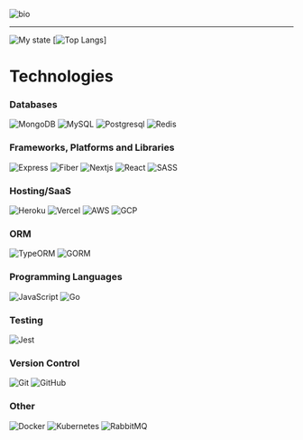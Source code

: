 <!-- - [![Visitors](https://visitor-badge.glitch.me/badge?page_id=kelvinbawa.visitor-badge)](https://github.com/kelvinbawa) -->
<!-- <img width="0em" src="https://visitor-badge.glitch.me/badge?page_id=kelvinbawa.visitor-badge" /> -->

![bio](https://lh3.googleusercontent.com/YTOHgNgoZth0pJzVxdlARy6ONhxNGgAN2BMRaooG5dYNfj-0yaeAcMwhYdeYZsBOJ6doXcgYqpQQvbKdC92e=w2664-h1478-rw)

<hr>


![My state](https://github-readme-stats.vercel.app/api?username=kelvinbawa&show_icons=true&include_all_commits=true&count_private=true&hide_border=true&theme=gruvbox)
[![Top Langs](https://github-readme-streak-stats.herokuapp.com?user=kelvinbawa&theme=gruvbox&hide_border=true&date_format=M%20j%5B%2C%20Y%5D)]


# Technologies

### Databases
![MongoDB](https://img.shields.io/badge/MongoDB-%234ea94b.svg?style=for-the-badge&logo=mongodb&logoColor=white)
![MySQL](https://img.shields.io/badge/mysql-%2300f.svg?style=for-the-badge&logo=mysql&logoColor=white)
![Postgresql](https://img.shields.io/badge/PostgreSQL-316192?style=for-the-badge&logo=postgresql&logoColor=white)
![Redis](https://img.shields.io/badge/Redis-dc3545?style=for-the-badge&logo=redis&logoColor=white)


### Frameworks, Platforms and Libraries
![Express](https://img.shields.io/badge/Express-000?style=for-the-badge&logo=express&logoColor=white)
![Fiber](https://img.shields.io/badge/Fiber-000?style=for-the-badge&logo=fiber&logoColor=white)
![Nextjs](https://img.shields.io/badge/NextJS-000?style=for-the-badge&logo=react&logoColor=white)
![React](https://img.shields.io/badge/react-%2320232a.svg?style=for-the-badge&logo=react&logoColor=%2361DAFB)
![SASS](https://img.shields.io/badge/SASS-hotpink.svg?style=for-the-badge&logo=SASS&logoColor=white)

### Hosting/SaaS
![Heroku](https://img.shields.io/badge/heroku-%23430098.svg?style=for-the-badge&logo=heroku&logoColor=white)
![Vercel](https://img.shields.io/badge/vercel-000.svg?style=for-the-badge&logo=vercel&logoColor=white)
![AWS](https://img.shields.io/badge/AWS-000.svg?style=for-the-badge&logo=amazon&logoColor=white)
![GCP](https://img.shields.io/badge/Google-000.svg?style=for-the-badge&logo=google&logoColor=white)


### ORM
![TypeORM](https://img.shields.io/badge/Typeorm-262627?style=for-the-badge&logo=typeorm&logoColor=white)
![GORM](https://img.shields.io/badge/Gorm-262627?style=for-the-badge&logo=gorm&logoColor=white)


### Programming Languages
![JavaScript](https://img.shields.io/badge/javascript-%23323330.svg?style=for-the-badge&logo=javascript&logoColor=%23F7DF1E)
![Go](https://img.shields.io/badge/Golang-007d9c.svg?style=for-the-badge&logo=go&logoColor=white)



### Testing
![Jest](https://img.shields.io/badge/-jest-%23C21325?style=for-the-badge&logo=jest&logoColor=white)

### Version Control
![Git](https://img.shields.io/badge/Git-F05032?style=for-the-badge&logo=git&logoColor=white)
![GitHub](https://img.shields.io/badge/GitHub-181717?style=for-the-badge&logo=github&logoColor=white)

### Other
![Docker](https://img.shields.io/badge/docker-%230db7ed.svg?style=for-the-badge&logo=docker&logoColor=white)
![Kubernetes](https://img.shields.io/badge/kubernetes-%23326ce5.svg?style=for-the-badge&logo=kubernetes&logoColor=white)
![RabbitMQ](https://img.shields.io/badge/RabbitMQ-FF6C37?style=for-the-badge&logo=rabbitmq&logoColor=white)

